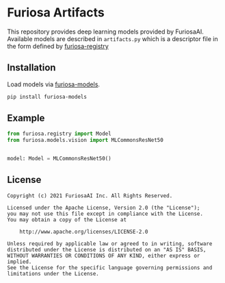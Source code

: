 Furiosa Artifacts
=================

This repository provides deep learning models provided by FuriosaAI. Available models are described in `artifacts.py` which is a descriptor file in the form defined by [furiosa-registry](https://github.com/furiosa-ai/furiosa-sdk/tree/main/python/furiosa-registry/)

## Installation

Load models via [furiosa-models](https://github.com/furiosa-ai/furiosa-sdk/tree/main/python/furiosa-models).

```sh
pip install furiosa-models
```

## Example

```python
from furiosa.registry import Model
from furiosa.models.vision import MLCommonsResNet50


model: Model = MLCommonsResNet50()
```

## License

```
Copyright (c) 2021 FuriosaAI Inc. All Rights Reserved.

Licensed under the Apache License, Version 2.0 (the "License");
you may not use this file except in compliance with the License.
You may obtain a copy of the License at

    http://www.apache.org/licenses/LICENSE-2.0

Unless required by applicable law or agreed to in writing, software
distributed under the License is distributed on an "AS IS" BASIS,
WITHOUT WARRANTIES OR CONDITIONS OF ANY KIND, either express or implied.
See the License for the specific language governing permissions and
limitations under the License.
```
